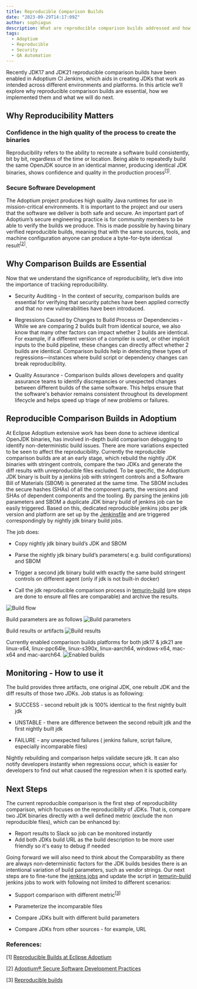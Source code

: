 ```yaml
---
title: Reproducible Comparison Builds
date: "2023-09-29T14:17:09Z"
author: sophiaguo
description: What are reproducible comparison builds addressed and how are they implemented in Adoptium.
tags:
  - Adoptium
  - Reproducible
  - Security
  - QA Automation
---
```


Recently JDK17 and JDK21 reproducible comparison builds have been enabled in Adoptium CI Jenkins, which aids in creating JDKs that work as intended across different environments and platforms. In this article we’ll explore why reproducible comparison builds are essential, how we implemented them and what we will do next.

## Why Reproducibility Matters

### Confidence in the high quality of the process to create the binaries

Reproducibility refers to the ability to recreate a software build consistently, bit by bit, regardless of the time or location. Being able to repeatedly build the same OpenJDK source in an identical manner, producing identical JDK binaries, shows confidence and quality in the production process<sup>\[[1](https://adoptium.net/blog/2022/06/adoptium-reproducible-builds/)\]</sup>.

### Secure Software Development

The Adoptium project produces high quality Java runtimes for use in mission-critical environments. It is important to the project and our users that the software we deliver is both safe and secure. An important part of Adoptium’s secure engineering practice is for community members to be able to verify the builds we produce. This is made possible by having binary verified reproducible builds, meaning that with the same sources, tools, and machine configuration anyone can produce a byte-for-byte identical result<sup>\[[2](https://adoptium.net/docs/secure-software/)\]</sup>.

## Why Comparison Builds are Essential

Now that we understand the significance of reproducibility, let’s dive into the importance of tracking reproducibility.

- Security Auditing - In the context of security, comparison builds are essential for verifying that security patches have been applied correctly and that no new vulnerabilities have been introduced.

- Regressions Caused by Changes to Build Process or Dependencies - While we are comparing 2 builds built from identical source, we also know that many other factors can impact whether 2 builds are identical. For example, if a different version of a compiler is used, or other implicit inputs to the build pipeline, these changes can directly affect whether 2 builds are identical. Comparison builds help in detecting these types of regressions—instances where build script or dependency changes can break reproducibility.

- Quality Assurance - Comparison builds allows developers and quality assurance teams to identify discrepancies or unexpected changes between different builds of the same software. This helps ensure that the software's behavior remains consistent throughout its development lifecycle and helps speed up triage of new problems or failures.

## Reproducible Comparison Builds in Adoptium

At Eclipse Adoptium extensive work has been done to achieve identical OpenJDK binaries, has involved in-depth build comparison debugging to identify non-deterministic build issues. There are more variations expected to be seen to affect the reproducibility.
Currently the reproducible comparison builds are at an early stage, which rebuild the nightly JDK binaries with stringent controls, compare the two JDKs and generate the diff results with unreproducible files excluded.
To be specific, the Adoptium JDK binary is built by a jenkins job with stringent controls and a Software Bill of Materials (SBOM) is generated at the same time. The SBOM includes the secure hashes (SHAs) of all the component parts, the versions and SHAs of dependent components and the tooling. By parsing the jenkins job parameters and SBOM a duplicate JDK binary build of jenkins job can be easily triggered. Based on this, dedicated reproducible jenkins jobs per jdk version and platform are set up by the [Jenkinsfile](https://github.com/adoptium/ci-jenkins-pipelines/blob/master/tools/reproduce_comparison/Jenkinsfile) and are triggered correspondingly by nightly jdk binary build jobs.

The job does:

- Copy nightly jdk binary build’s JDK and SBOM

- Parse the nightly jdk binary build’s parameters( e.g. build configurations) and SBOM

- Trigger a second jdk binary build with exactly the same build stringent controls on different agent (only if jdk is not built-in docker)

- Call the jdk reproducible comparison process in [temurin-build](https://github.com/adoptium/temurin-build/tree/master/tooling) (pre steps are done to ensure all files are comparable) and archive the results.

![Build flow](buildFlow.png)

Build parameters are as follows
![Build parameters](parameter.png)

Build results or artifacts
![Build results](result.png)

Currently enabled comparison builds platforms for both jdk17 & jdk21 are linux-x64, linux-ppc64le, linux-s390x, linux-aarch64, windows-x64, mac-x64 and mac-aarch64.
![Enabled builds](builds.png)

## Monitoring - How to use it

The build provides three artifacts, one original JDK, one rebuilt JDK and the diff results of those two JDKs. Job status is as following:

- SUCCESS - second rebuilt jdk is 100% identical to the first nightly built jdk

- UNSTABLE - there are difference between the second rebuilt jdk and the first nightly built jdk

- FAILURE - any unexpected failures ( jenkins failure, script failure, especially incomparable files)

Nightly rebuilding and comparison helps validate secure jdk. It can also notify developers instantly when regressions occur, which is easier for developers to find out what caused the regression when it is spotted early.

## Next Steps

The current reproducible comparison is the first step of reproducibility comparison, which focuses on the reproducibility of JDKs. That is, compare two JDK binaries directly with a well defined metric (exclude the non reproducible files), which can be enhanced by:

- Report results to Slack so job can be monitored instantly
- Add both JDKs build URL as the build description to be more user friendly so it's easy to debug if needed

Going forward we will also need to think about the Comparability as there are always non-deterministic factors for the JDK builds besides there is an intentional variation of build parameters, such as vendor strings. Our next steps are to fine-tune the [jenkins jobs](https://github.com/adoptium/ci-jenkins-pipelines/blob/master/tools/reproduce_comparison/Jenkinsfile) and update the script in [temurin-build](https://github.com/adoptium/temurin-build/tree/master/tooling) jenkins jobs to work with following not limited to different scenarios:

- Support comparison with different metric<sup>\[[3](https://reproducible-builds.org/citests/)\]</sup>

- Parameterize the incomparable files

- Compare JDKs built with different build parameters

- Compare JDKs from other sources - for example, URL

### References:

\[1\] [Reproducible Builds at Eclipse Adoptium](https://adoptium.net/blog/2022/06/adoptium-reproducible-builds/)

\[2\] [Adoptium® Secure Software Development Practices](https://adoptium.net/docs/secure-software/)

\[3\] [Reproducible builds](https://reproducible-builds.org/citests/)
